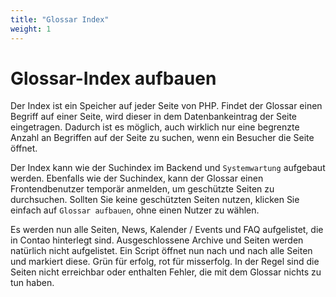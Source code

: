 ```yaml
---
title: "Glossar Index"
weight: 1
---
```


# Glossar-Index aufbauen

Der Index ist ein Speicher auf jeder Seite von PHP. Findet der Glossar einen Begriff auf einer Seite, wird dieser in dem Datenbankeintrag der Seite eingetragen. Dadurch ist es möglich, auch wirklich nur eine begrenzte Anzahl an Begriffen auf der Seite zu suchen, wenn ein Besucher die Seite öffnet.

Der Index kann wie der Suchindex im Backend und `Systemwartung` aufgebaut werden. Ebenfalls wie der Suchindex, kann der Glossar einen Frontendbenutzer temporär anmelden, um geschützte Seiten zu durchsuchen. Sollten Sie keine geschützten Seiten nutzen, klicken Sie einfach auf `Glossar aufbauen`, ohne einen Nutzer zu wählen.

Es werden nun alle Seiten, News, Kalender / Events und FAQ aufgelistet, die in Contao hinterlegt sind. Ausgeschlossene Archive und Seiten werden natürlich nicht aufgelistet. Ein Script öffnet nun nach und nach alle Seiten und markiert diese. Grün für erfolg, rot für misserfolg. In der Regel sind die Seiten nicht erreichbar oder enthalten Fehler, die mit dem Glossar nichts zu tun haben.